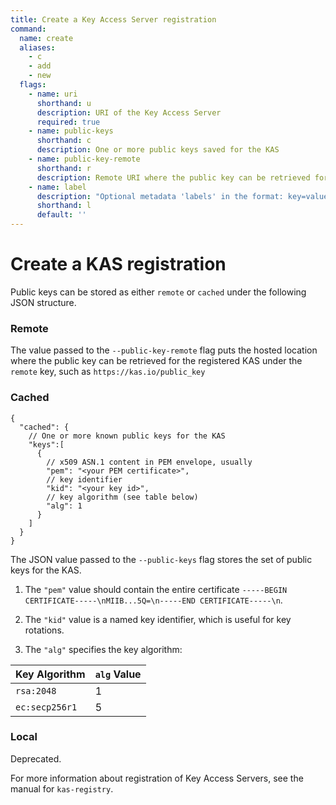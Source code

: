 ```yaml
---
title: Create a Key Access Server registration
command:
  name: create
  aliases:
    - c
    - add
    - new
  flags:
    - name: uri
      shorthand: u
      description: URI of the Key Access Server
      required: true
    - name: public-keys
      shorthand: c
      description: One or more public keys saved for the KAS
    - name: public-key-remote
      shorthand: r
      description: Remote URI where the public key can be retrieved for the KAS
    - name: label
      description: "Optional metadata 'labels' in the format: key=value"
      shorthand: l
      default: ''
---
```


# Create a KAS registration

Public keys can be stored as either `remote` or `cached` under the following JSON structure.

### Remote

The value passed to the `--public-key-remote` flag puts the hosted location where the public key
can be retrieved for the registered KAS under the `remote` key, such as `https://kas.io/public_key`

### Cached

```json5
{
  "cached": {
    // One or more known public keys for the KAS
    "keys":[
      {
        // x509 ASN.1 content in PEM envelope, usually
        "pem": "<your PEM certificate>",
        // key identifier 
        "kid": "<your key id>",
        // key algorithm (see table below)
        "alg": 1
      }
    ]
  }
}
```

The JSON value passed to the `--public-keys` flag stores the set of public keys for the KAS.

1. The `"pem"` value should contain the entire certificate `-----BEGIN CERTIFICATE-----\nMIIB...5Q=\n-----END CERTIFICATE-----\n`.

2. The `"kid"` value is a named key identifier, which is useful for key rotations.

3. The `"alg"` specifies the key algorithm:

| Key Algorithm  | `alg` Value |
| -------------- | ----------- |
| `rsa:2048`     | 1           |
| `ec:secp256r1` | 5           |

### Local

Deprecated.

For more information about registration of Key Access Servers, see the manual for `kas-registry`.
